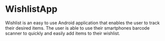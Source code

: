 # WishlistApp
Wishlist is an easy to use Android application that enables the user to track their desired items. The user is able to use their smartphones barcode scanner to quickly and easily add items to their wishlist. 
